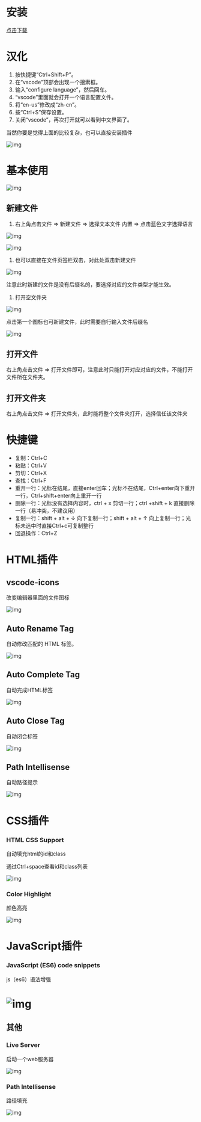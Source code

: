 # 安装

[点击下载](https://code.visualstudio.com/)

# 汉化

1. 按快捷键“Ctrl+Shift+P”。
2. 在“vscode”顶部会出现一个搜索框。
3. 输入“configure language”，然后回车。
4. “vscode”里面就会打开一个语言配置文件。
5. 将“en-us”修改成“zh-cn”。
6. 按“Ctrl+S”保存设置。
7. 关闭“vscode”，再次打开就可以看到中文界面了。

当然你要是觉得上面的比较复杂，也可以直接安装插件

![img](./../images/1661764323648-5aa01f81-08f7-4b2f-a9dd-25615215a1cb.png)

# 基本使用

![img](./../images/1661764169589-b9e3e2db-12dd-4cf7-af27-cae3b2a3f81c.png)

## 新建文件

1. 右上角点击文件 => 新建文件 => 选择文本文件 内置 => 点击蓝色文字选择语言



![img](./../images/1661764626434-7b276373-44f5-49f7-9b85-b7575195c774.png)

![img](./../images/1661764666779-8b2ae807-7483-41f3-b039-b8ba2ace34b8.png)

1. 也可以直接在文件页签栏双击，对此处双击新建文件

![img](./../images/1661764715218-c0eb8dbf-48e9-4020-a2a3-af42cb94c8ad.png)

注意此时新建的文件是没有后缀名的，要选择对应的文件类型才能生效。

1. 打开空文件夹

![img](./../images/1661764775159-e975be16-5f9c-46a6-9aa2-d8a83075229d.png)

点击第一个图标也可新建文件，此时需要自行输入文件后缀名

![img](./../images/1661764822162-73f160da-3b42-4c93-94c8-de8553ca92fc.png)

## 打开文件

右上角点击文件 => 打开文件即可，注意此时只能打开对应对应的文件，不能打开文件所在文件夹。

## 打开文件夹

右上角点击文件 => 打开文件夹，此时能将整个文件夹打开，选择信任该文件夹

# 快捷键

- 复制：Ctrl+C
- 粘贴：Ctrl+V
- 剪切：Ctrl+X
- 查找：Ctrl+F
- 重开一行：光标在结尾，直接enter回车；光标不在结尾，Ctrl+enter向下重开一行，Ctrl+shift+enter向上重开一行
- 删除一行：光标没有选择内容时，ctrl + x 剪切一行；ctrl +shift + k 直接删除一行（易冲突，不建议用）
- 复制一行：shift + alt + ↓ 向下复制一行；shift + alt + ↑ 向上复制一行；光标未选中时直接Ctrl+c可复制整行
- 回退操作：Ctrl+Z

# HTML插件

## vscode-icons

改变编辑器里面的文件图标

![img](./../images/1661765373511-3cc0073a-b527-4972-9922-36f2cbb7a043.png)

## Auto Rename Tag

自动修改匹配的 HTML 标签。

![img](./../images/1661765419610-69745d5b-e886-43a8-b7c2-08589b099a20.png)

## Auto Complete Tag

自动完成HTML标签

![img](./../images/1661765474461-e5c1517e-f087-4c2d-b4fd-afeed91fdbe7.png)

## Auto Close Tag

自动闭合标签

![img](./../images/1661765501616-f4566665-589e-4adc-a17b-3e3ccfb15851.png)

## Path Intellisense

自动路径提示

![img](./../images/1661765561815-88772249-d1b3-462b-a1ea-95fbe2e434fc.png)

# CSS插件

### HTML CSS Support

自动填充html的id和class

通过Ctrl+space查看id和class列表

![img](./../images/1671585684848-46643aea-6352-44a0-ad14-9fc86b712320.png)

### Color Highlight

颜色高亮

![img](./../images/1671585829863-ffba57dc-40be-438c-a128-e61f8e32d2f4.png)



# JavaScript插件

### JavaScript (ES6) code snippets

js（es6）语法增强

# ![img](./../images/1671585730960-15c34236-5a06-4d70-be7a-310c6145cba5.png)

## 其他

### Live Server

启动一个web服务器

![img](./../images/1671585873698-ca163c64-7b55-4f96-86fc-fcf75f0a1f5d.png)

### Path Intellisense

路径填充

![img](./../images/1671585931964-666cefc2-0868-483c-8d6e-58d8f5a7213d.png)